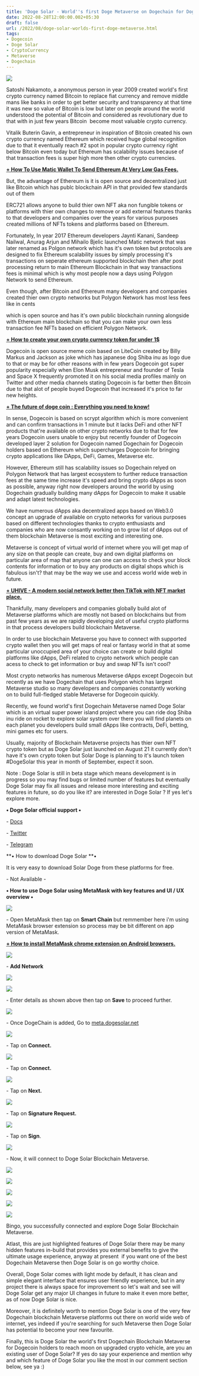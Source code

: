 ```yaml
---
title: 'Doge Solar - World''s first Doge Metaverse on Dogechain for Dogecoin.'
date: 2022-08-28T12:00:00.002+05:30
draft: false
url: /2022/08/doge-solar-worlds-first-doge-metaverse.html
tags: 
- Dogecoin
- Doge Solar
- CryptoCurrency
- Metaverse
- Dogechain
---
```


 [![](https://lh3.googleusercontent.com/-17ig59gYVHA/YwvLM29fI1I/AAAAAAAANXE/tAD99FxviGApNFZWTuypVdStCEWy_pajACNcBGAsYHQ/s1600/1661717294944873-0.png)](https://lh3.googleusercontent.com/-17ig59gYVHA/YwvLM29fI1I/AAAAAAAANXE/tAD99FxviGApNFZWTuypVdStCEWy_pajACNcBGAsYHQ/s1600/1661717294944873-0.png) 

  

Satoshi Nakamoto, a anonymous person in year 2009 created world's first crypto currency named Bitcoin to replace fiat currency and remove middle mans like banks in order to get better security and transparency at that time it was new so value of Bitcoin is low but later on people around the world understood the potential of Bitcoin and considered as revolutionary due to that with in just few years Bitcoin  become most valuable crypto currency.

  

Vitalik Buterin Gavin, a entrepreneur in inspiration of Bitcoin created his own crypto currency named Ethereum which received huge global recognition due to that it eventually reach #2 spot in popular crypto currency right below Bitcoin even today but Ethereum has scalability issues because of that transaction fees is super high more then other crypto currencies.

  

**[\+ How To Use Matic Wallet To Send Ethereum At Very Low Gas Fees.](https://www.techtracker.in/2021/07/how-to-use-matic-wallet-to-send.html)**

  

But, the advantage of Ethereum is it is open source and decentralized just like Bitcoin which has publc blockchain API in that provided few standards out of them

ERC721 allows anyone to build thier own NFT aka non fungible tokens or platforms with thier own changes to remove or add external features thanks to that developers and companies over the years for various purposes created millions of NFTs tokens and platforms based on Ethereum.

  

Fortunately, In year 2017 Ethereum developers Jaynti Kanani, Sandeep Nailwal, Anurag Arjun and Mihailo Bjelic launched Matic network that was later renamed as Polgon network which has it's own token but protocols are designed to fix Ethereum scalability issues by simply processing it's transactions on seperate ethereum supported blockchain then after post processing return to main Ethereum Blockchain in that way transactions fees is minimal which is why most people now a days using Polygon Network to send Ethereum.

  

Even though, after Bitcoin and Ethereum many developers and companies created thier own crypto networks but Polygon Network has most less fees like in cents 

which is open source and has it's own public blockchain running alongside with Ethereum main blockchain so that you can make your own less transaction fee NFTs based on efficient Polygon Network.

  

**[\+ How to create your own crypto currency token for under 1$](https://www.techtracker.in/2022/07/how-to-create-your-own-crypto-currency.html)**

  

Dogecoin is open source meme coin based on LiteCoin created by Billy Markus and Jackson as joke which has japanese dog Shiba inu as logo due to that or may be for other reasons with in few years Dogecoin got super popularity especially when Elon Musk entrepreneur and founder of Tesla and Space X frequently promoted it on his social media profiles mainly on  Twitter and other media channels stating Dogecoin is far better then Bitcoin due to that alot of people buyed Dogecoin that increased it's price to far new heights.

  

  

**[\+ The future of doge coin : Everything you need to know!](https://www.techtracker.in/2021/12/the-future-of-doge-coin-everything-you.html)**

  

In sense, Dogecoin is based on scrypt algorithm which is more convenient and can confirm transactions in 1 minute but it lacks DeFi and other NFT products that're available on other crypto networks due to that for few years Dogecoin users unable to enjoy but recently founder of Dogecoin developed layer 2 solution for Dogecoin named Dogechain for Dogecoin holders based on Ethereum which supercharges Dogecoin for bringing crypto applications like DApps, DeFi, Games, Metaverse etc.

  

However, Ethereum still has scalability issues so Dogechain relyed on Polygon Network that has largest ecosystem to further reduce transaction fees at the same time increase it's speed and bring crypto dApps as soon as possible, anyway right now developers around the world by using Dogechain gradually building many dApps for Dogecoin to make it usable and adapt latest technologies.

  

We have numerous dApps aka decentralized apps based on Web3.0 concept an upgrade of available on crypto networks for various purposes based on different technologies thanks to crypto enthusiasts and companies who are now consantly working on to grow list of dApps out of them blockchain Metaverse is most exciting and interesting one.

  

Metaverse is concept of virtual world of internet where you will get map of any size on that people can create, buy and own digital platforms on particular area of map that anyone can one can access to check your block contents for information or to buy any products on digital shops which is fabulous isn't? that may be the way we use and access world wide web in future.

  

**[\+ UHIVE - A modern social network better then TikTok with NFT market place.](https://www.techtracker.in/2021/10/uhive-best-tiktok-alternative-to.html)**

  

Thankfully, many developers and companies globally build alot of Metaverse platforms which are mostly not based on blockchains but from past few years as we are rapidly developing alot of useful crypto platforms in that process developers build blockchain Metaverse.

  

In order to use blockchain Metaverse you have to connect with supported crypto wallet then you will get maps of real or fantasy world in that at some particular unoccupied area of your choice can create or build digital platforms like dApps, DeFi related to crypto network which people can acess to check to get information or buy and swap NFTs isn't cool?

  

Most crypto networks has numerous Metaverse dApps except Dogecoin but recently as we have Dogechain that uses Polygon which has largest Metaverse studio so many developers and companies constantly working on to build full-fledged stable Metaverse for Dogecoin quickly.

  

Recently, we found world's first Dogechain Metaverse named Doge Solar which is an virtual super power island project where you can ride dog Shiba inu ride on rocket to explore solar system over there you will find planets on each planet you developers build small dApps like contracts, DeFi, betting, mini games etc for users.

  

Usually, majority of Blockchain Metaverse projects has thier own NFT crypto token but as Doge Solar just launched on August 21 it currently don't have it's own crypto token but Solar Doge is planning to it's launch token #DogeSolar this year in month of September, expect it soon.

  

Note : Doge Solar is still in beta stage which means development is in progress so you may find bugs or limited number of features but eventually Doge Solar may fix all issues and release more interesting and exciting features in future, so do you like it? are interested in Doge Solar ? If yes let's explore more.

  

**• Doge Solar official support •**

\- [Docs](https://docs.dogesolar.net/)

\- [Twitter](https://twitter.com/DogeSolarDC)

\- [Telegram](https://t.me/DogeSolarDC)

  

**• How to download Doge Solar **•

  

It is very easy to download Solar Doge from these platforms for free.

  

\- Not Available -

  

**• How to use Doge Solar using MetaMask with key features and UI / UX overview •**

 **[![](https://lh3.googleusercontent.com/-v96p3uuoEeM/YwvLL5dZUnI/AAAAAAAANXA/yjtE5c8BrB8Cqv-72XUUFEX6Rop1eHAGgCNcBGAsYHQ/s1600/1661717291006848-1.png)](https://lh3.googleusercontent.com/-v96p3uuoEeM/YwvLL5dZUnI/AAAAAAAANXA/yjtE5c8BrB8Cqv-72XUUFEX6Rop1eHAGgCNcBGAsYHQ/s1600/1661717291006848-1.png)** 

\- Open MetaMask then tap on **Smart Chain** but remmember here i'm using MetaMask browser extension so process may be bit different on app version of MetaMask.

  

**[\+ How to install MetaMask chrome extension on Android browsers.](https://www.techtracker.in/2022/07/how-to-install-metamask-chrome.html)**

  

 [![](https://lh3.googleusercontent.com/-VosMz8IWc0g/YwvLK1wNxgI/AAAAAAAANW8/fK3AkOJ2MaERy3WnHJhjLKNGUpt1nA4yACNcBGAsYHQ/s1600/1661717286796477-2.png)](https://lh3.googleusercontent.com/-VosMz8IWc0g/YwvLK1wNxgI/AAAAAAAANW8/fK3AkOJ2MaERy3WnHJhjLKNGUpt1nA4yACNcBGAsYHQ/s1600/1661717286796477-2.png) 

  

\- **Add Network**

 **[![](https://lh3.googleusercontent.com/-GV6F1xK_ozA/YwvLJ-B8H2I/AAAAAAAANW4/3vzVIKkWPWEdTwlhYjdEhO4SFL1TD_DigCNcBGAsYHQ/s1600/1661717282971688-3.png)](https://lh3.googleusercontent.com/-GV6F1xK_ozA/YwvLJ-B8H2I/AAAAAAAANW4/3vzVIKkWPWEdTwlhYjdEhO4SFL1TD_DigCNcBGAsYHQ/s1600/1661717282971688-3.png)** 

 **[![](https://lh3.googleusercontent.com/-2xBcFGz4y9s/YwvLI0NGbwI/AAAAAAAANW0/nxTdMXVuxrkcxUxS5CbaDjjkMAKGqDzBgCNcBGAsYHQ/s1600/1661717279217349-4.png)](https://lh3.googleusercontent.com/-2xBcFGz4y9s/YwvLI0NGbwI/AAAAAAAANW0/nxTdMXVuxrkcxUxS5CbaDjjkMAKGqDzBgCNcBGAsYHQ/s1600/1661717279217349-4.png)** 

\- Enter details as shown above then tap on **Save** to proceed further.

  

 [![](https://lh3.googleusercontent.com/-rlLaZap8VlM/YwvLH9xVRdI/AAAAAAAANWw/-d3btSNgws87_pLAdnpqJezkDFlpwVJYQCNcBGAsYHQ/s1600/1661717275152282-5.png)](https://lh3.googleusercontent.com/-rlLaZap8VlM/YwvLH9xVRdI/AAAAAAAANWw/-d3btSNgws87_pLAdnpqJezkDFlpwVJYQCNcBGAsYHQ/s1600/1661717275152282-5.png) 

  

\- Once DogeChain is added, Go to [meta.dogesolar.net](http://meta.dogesolar.net)

  

 [![](https://lh3.googleusercontent.com/-_DFDAceai5I/YwvLG0ESRkI/AAAAAAAANWs/IRzCX9QczHEylAdPQ54uAP-0qLMqgwpRACNcBGAsYHQ/s1600/1661717271252276-6.png)](https://lh3.googleusercontent.com/-_DFDAceai5I/YwvLG0ESRkI/AAAAAAAANWs/IRzCX9QczHEylAdPQ54uAP-0qLMqgwpRACNcBGAsYHQ/s1600/1661717271252276-6.png) 

  

\- Tap on **Connect.**

 **[![](https://lh3.googleusercontent.com/-1BrXu5y5lsA/YwvLF5b7UtI/AAAAAAAANWo/xdP3kIOcnLc61jrvRsJnzDpjf-nzW5v1ACNcBGAsYHQ/s1600/1661717267172709-7.png)](https://lh3.googleusercontent.com/-1BrXu5y5lsA/YwvLF5b7UtI/AAAAAAAANWo/xdP3kIOcnLc61jrvRsJnzDpjf-nzW5v1ACNcBGAsYHQ/s1600/1661717267172709-7.png)** 

\- Tap on **Connect.**

 **[![](https://lh3.googleusercontent.com/-U79B7HBpG6w/YwvLE4GxQwI/AAAAAAAANWk/53uUIPjEkNUaxXGqMA9_J0nZfnrJUBqYgCNcBGAsYHQ/s1600/1661717263098734-8.png)](https://lh3.googleusercontent.com/-U79B7HBpG6w/YwvLE4GxQwI/AAAAAAAANWk/53uUIPjEkNUaxXGqMA9_J0nZfnrJUBqYgCNcBGAsYHQ/s1600/1661717263098734-8.png)** 

\- Tap on **Next.**

 **[![](https://lh3.googleusercontent.com/-7AreEI-3Jhk/YwvLD96irBI/AAAAAAAANWg/dwHf_sT5APQ9ysL2rkGedxrJa4n0JSZIQCNcBGAsYHQ/s1600/1661717259071527-9.png)](https://lh3.googleusercontent.com/-7AreEI-3Jhk/YwvLD96irBI/AAAAAAAANWg/dwHf_sT5APQ9ysL2rkGedxrJa4n0JSZIQCNcBGAsYHQ/s1600/1661717259071527-9.png)** 

\- Tap on **Signature Request.**

 **[![](https://lh3.googleusercontent.com/-hjHnDA2bZtA/YwvLC8Ml44I/AAAAAAAANWc/-WF0o6GYhHUxWryGysfC3K7nNa6WRF9JgCNcBGAsYHQ/s1600/1661717255024119-10.png)](https://lh3.googleusercontent.com/-hjHnDA2bZtA/YwvLC8Ml44I/AAAAAAAANWc/-WF0o6GYhHUxWryGysfC3K7nNa6WRF9JgCNcBGAsYHQ/s1600/1661717255024119-10.png)** 

\- Tap on **Sign**.

  

 [![](https://lh3.googleusercontent.com/-qJIWs1q18sI/YwvLB2HcHGI/AAAAAAAANWY/OBbnGq4Z5jUR24HtSeEFGX0FpnXwBhN7gCNcBGAsYHQ/s1600/1661717250941966-11.png)](https://lh3.googleusercontent.com/-qJIWs1q18sI/YwvLB2HcHGI/AAAAAAAANWY/OBbnGq4Z5jUR24HtSeEFGX0FpnXwBhN7gCNcBGAsYHQ/s1600/1661717250941966-11.png) 

  

\- Now, it will connect to Doge Solar Blockchain Metaverse.

  

 [![](https://lh3.googleusercontent.com/-gSNK7Rx3dzc/YwvLA2f270I/AAAAAAAANWU/QhgokXFWm8kPwZ7rzkyswB2dLuHvq4jTACNcBGAsYHQ/s1600/1661717246914201-12.png)](https://lh3.googleusercontent.com/-gSNK7Rx3dzc/YwvLA2f270I/AAAAAAAANWU/QhgokXFWm8kPwZ7rzkyswB2dLuHvq4jTACNcBGAsYHQ/s1600/1661717246914201-12.png) 

  

 [![](https://lh3.googleusercontent.com/-AtVrigcBxGA/YwvK_qKoiwI/AAAAAAAANWQ/6h-91v3NTF8OK7WlKr0-_CL9T-poZ1MewCNcBGAsYHQ/s1600/1661717242176648-13.png)](https://lh3.googleusercontent.com/-AtVrigcBxGA/YwvK_qKoiwI/AAAAAAAANWQ/6h-91v3NTF8OK7WlKr0-_CL9T-poZ1MewCNcBGAsYHQ/s1600/1661717242176648-13.png) 

  

 [![](https://lh3.googleusercontent.com/-OC8sQTR9e3k/YwvK-tsDgiI/AAAAAAAANWM/Hsc9v8D4bgoJk22y9yliXSxQw5X-okhXwCNcBGAsYHQ/s1600/1661717237868804-14.png)](https://lh3.googleusercontent.com/-OC8sQTR9e3k/YwvK-tsDgiI/AAAAAAAANWM/Hsc9v8D4bgoJk22y9yliXSxQw5X-okhXwCNcBGAsYHQ/s1600/1661717237868804-14.png) 

  

 [![](https://lh3.googleusercontent.com/-6y6qpj1Fe2Y/YwvK9s2exWI/AAAAAAAANWI/-w-Wz9SAizY_KvXhtHZ7j73syK47DI43wCNcBGAsYHQ/s1600/1661717233332478-15.png)](https://lh3.googleusercontent.com/-6y6qpj1Fe2Y/YwvK9s2exWI/AAAAAAAANWI/-w-Wz9SAizY_KvXhtHZ7j73syK47DI43wCNcBGAsYHQ/s1600/1661717233332478-15.png) 

  

 [![](https://lh3.googleusercontent.com/-8D9eov3wIC0/YwvK8VoZw_I/AAAAAAAANWE/TPnOD4ATNbkuZiFWwGHO0ePFV1_eEhkigCNcBGAsYHQ/s1600/1661717228553377-16.png)](https://lh3.googleusercontent.com/-8D9eov3wIC0/YwvK8VoZw_I/AAAAAAAANWE/TPnOD4ATNbkuZiFWwGHO0ePFV1_eEhkigCNcBGAsYHQ/s1600/1661717228553377-16.png) 

  

Bingo, you successfully connected and explore Doge Solar Blockchain Metaverse.

  

  

Atlast, this are just highlighted features of Doge Solar there may be many hidden features in-build that provides you external benefits to give the ultimate usage experience, anyway at present  if you want one of the best Dogechain Metaverse then Doge Solar is on go worthy choice.

  

Overall, Doge Solar comes with light mode by default, it has clean and simple elegant interface that ensures user friendly experience, but in any project there is always space for improvement so let's wait and see will Doge Solar get any major UI changes in future to make it even more better, as of now Doge Solar is nice.

  

Moreover, it is definitely worth to mention Doge Solar is one of the very few Dogechain blockchain Metaverse platforms out there on world wide web of internet, yes indeed if you're searching for such Metaverse then Doge Solar has potential to become your new favourite.

  

Finally, this is Doge Solar the world's first Dogechain Blockchain Metaverse for Dogecoin holders to reach moon on upgraded crypto vehicle, are you an existing user of Doge Solar? If yes do say your experience and mention why and which feature of Doge Solar you like the most in our comment section below, see ya :)